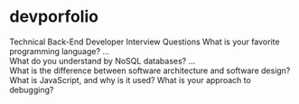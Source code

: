 # devporfolio

Technical Back-End Developer Interview Questions
What is your favorite programming language? ...<BR>
What do you understand by NoSQL databases? ...<BR>
What is the difference between software architecture and software design?<BR>
What is JavaScript, and why is it used?
What is your approach to debugging?<BR>


